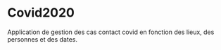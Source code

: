 # Covid2020

Application de gestion des cas contact covid en fonction des lieux, des personnes et des dates. 
